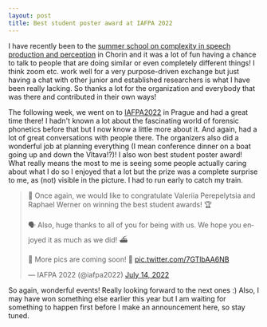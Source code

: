 ```yaml
---
layout: post
title: Best student poster award at IAFPA 2022
---
```

I have recently been to the [summer school on complexity in speech production and perception](https://speechlabgroningen.nl/winterschool/) in Chorin and it was a lot of fun having a chance to talk to people that are doing similar or even completely different things! 
I think zoom etc. work well for a very purpose-driven exchange but just having a chat with other junior and established researchers is what I have been really lacking.
So thanks a lot for the organization and everybody that was there and contributed in their own ways!

The following week, we went on to [IAFPA2022](https://iafpa2022.ff.cuni.cz/) in Prague and had a great time there!
I hadn't known a lot about the fascinating world of forensic phonetics before that but I now know a little more about it.
And again, had a lot of great conversations with people there. The organizers also did a wonderful job at planning everything (I mean conference dinner on a boat going up and down the Vltava!?)!
I also won best student poster award! What really means the most to me is seeing some people actually caring about what I do so I enjoyed that a lot but the prize was a complete surprise to me, as (not) visible in the picture. I had to run early to catch my train.

<blockquote class="twitter-tweet"><p lang="en" dir="ltr">🥳 Once again, we would like to congratulate Valeriia Perepelytsia and Raphael Werner on winning the best student awards! 🏆<br><br>🗣️ Also, huge thanks to all of you for being with us. We hope you enjoyed it as much as we did! ⛴️<br><br>🤳 More pics are coming soon! 📸 <a href="https://t.co/7GTlbAA6NB">pic.twitter.com/7GTlbAA6NB</a></p>&mdash; IAFPA 2022 (@iafpa2022) <a href="https://twitter.com/iafpa2022/status/1547651624188858370?ref_src=twsrc%5Etfw">July 14, 2022</a></blockquote> <script async src="https://platform.twitter.com/widgets.js" charset="utf-8"></script> 

So again, wonderful events! Really looking forward to the next ones :)
Also, I may have won something else earlier this year but I am waiting for something to happen first before I make an announcement here, so stay tuned.
